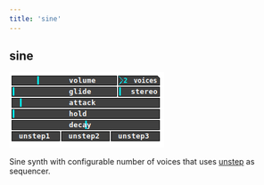```yaml
---
title: 'sine'
---
```


## sine

![sine](sine.png)

Sine synth with configurable number of voices that uses [unstep](../unstep) as sequencer.

